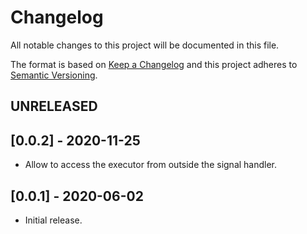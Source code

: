 # Changelog

All notable changes to this project will be documented in this file.

The format is based on [Keep a Changelog](https://keepachangelog.com/en/1.0.0/)
and this project adheres to [Semantic Versioning](https://semver.org/spec/v2.0.0.html).

## UNRELEASED

## [0.0.2] - 2020-11-25
- Allow to access the executor from outside the signal handler.

## [0.0.1] - 2020-06-02
- Initial release.
